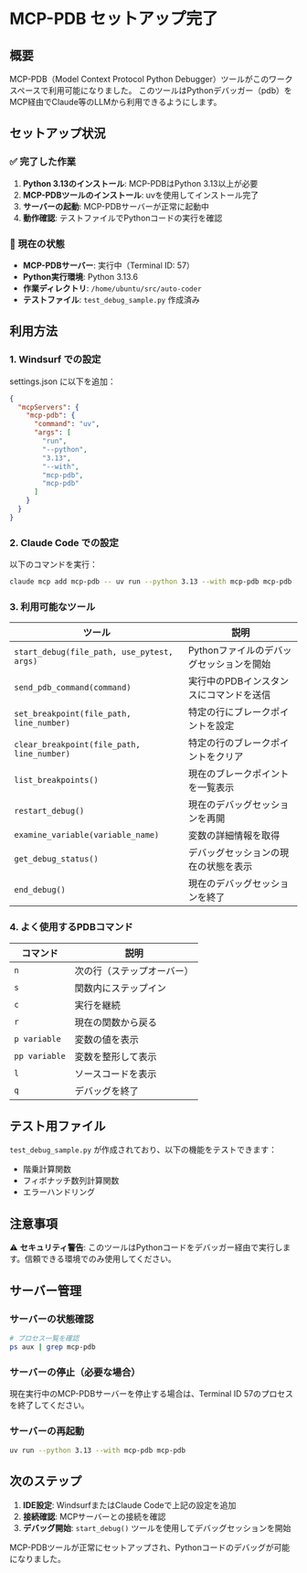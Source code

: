 # MCP-PDB セットアップ完了

## 概要
MCP-PDB（Model Context Protocol Python Debugger）ツールがこのワークスペースで利用可能になりました。
このツールはPythonデバッガー（pdb）をMCP経由でClaude等のLLMから利用できるようにします。

## セットアップ状況

### ✅ 完了した作業
1. **Python 3.13のインストール**: MCP-PDBはPython 3.13以上が必要
2. **MCP-PDBツールのインストール**: uvを使用してインストール完了
3. **サーバーの起動**: MCP-PDBサーバーが正常に起動中
4. **動作確認**: テストファイルでPythonコードの実行を確認

### 🔧 現在の状態
- **MCP-PDBサーバー**: 実行中（Terminal ID: 57）
- **Python実行環境**: Python 3.13.6
- **作業ディレクトリ**: `/home/ubuntu/src/auto-coder`
- **テストファイル**: `test_debug_sample.py` 作成済み

## 利用方法

### 1. Windsurf での設定
settings.json に以下を追加：

```json
{
  "mcpServers": {
    "mcp-pdb": {
      "command": "uv",
      "args": [
        "run",
        "--python",
        "3.13",
        "--with",
        "mcp-pdb",
        "mcp-pdb"
      ]
    }
  }
}
```

### 2. Claude Code での設定
以下のコマンドを実行：

```bash
claude mcp add mcp-pdb -- uv run --python 3.13 --with mcp-pdb mcp-pdb
```

### 3. 利用可能なツール

| ツール | 説明 |
|--------|------|
| `start_debug(file_path, use_pytest, args)` | Pythonファイルのデバッグセッションを開始 |
| `send_pdb_command(command)` | 実行中のPDBインスタンスにコマンドを送信 |
| `set_breakpoint(file_path, line_number)` | 特定の行にブレークポイントを設定 |
| `clear_breakpoint(file_path, line_number)` | 特定の行のブレークポイントをクリア |
| `list_breakpoints()` | 現在のブレークポイントを一覧表示 |
| `restart_debug()` | 現在のデバッグセッションを再開 |
| `examine_variable(variable_name)` | 変数の詳細情報を取得 |
| `get_debug_status()` | デバッグセッションの現在の状態を表示 |
| `end_debug()` | 現在のデバッグセッションを終了 |

### 4. よく使用するPDBコマンド

| コマンド | 説明 |
|----------|------|
| `n` | 次の行（ステップオーバー） |
| `s` | 関数内にステップイン |
| `c` | 実行を継続 |
| `r` | 現在の関数から戻る |
| `p variable` | 変数の値を表示 |
| `pp variable` | 変数を整形して表示 |
| `l` | ソースコードを表示 |
| `q` | デバッグを終了 |

## テスト用ファイル

`test_debug_sample.py` が作成されており、以下の機能をテストできます：
- 階乗計算関数
- フィボナッチ数列計算関数
- エラーハンドリング

## 注意事項

⚠️ **セキュリティ警告**: このツールはPythonコードをデバッガー経由で実行します。信頼できる環境でのみ使用してください。

## サーバー管理

### サーバーの状態確認
```bash
# プロセス一覧を確認
ps aux | grep mcp-pdb
```

### サーバーの停止（必要な場合）
現在実行中のMCP-PDBサーバーを停止する場合は、Terminal ID 57のプロセスを終了してください。

### サーバーの再起動
```bash
uv run --python 3.13 --with mcp-pdb mcp-pdb
```

## 次のステップ

1. **IDE設定**: WindsurfまたはClaude Codeで上記の設定を追加
2. **接続確認**: MCPサーバーとの接続を確認
3. **デバッグ開始**: `start_debug()` ツールを使用してデバッグセッションを開始

MCP-PDBツールが正常にセットアップされ、Pythonコードのデバッグが可能になりました。
